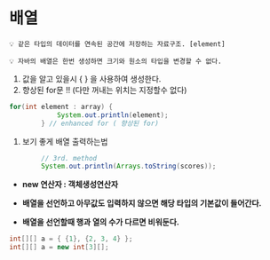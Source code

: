 # 배열


```
💡 같은 타입의 데이터를 연속된 공간에 저장하는 자료구조. [element]
```

```
💡 자바의 배열은 한번 생성하면 크기와 원소의 타입을 변경할 수 없다.
```

1.  값을 알고 있을시 { } 을 사용하여 생성한다.
2.  향상된 for문 !! (다만 꺼내는 위치는 지정할수 없다)

```java
for(int element : array) {
			System.out.println(element);
		} // enhanced for ( 향상된 for)
```

1. 보기 좋게 배열 출력하는법

```java
		// 3rd. method
		System.out.println(Arrays.toString(scores));
```

- **new 연산자 : 객체생성연산자**

- **배열을 선언하고 아무값도 입력하지 않으면 해당 타입의 기본값이 들어간다.**

- **배열을 선언할때 행과 열의 수가 다르면 비워둔다.**

```java
int[][] a = { {1}, {2, 3, 4} };
int[][] a = new int[3][];
```

